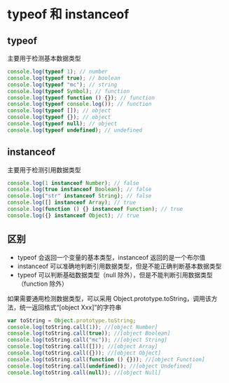 # typeof 和 instanceof

## typeof

主要用于检测基本数据类型

```js
console.log(typeof 1); // number
console.log(typeof true); // boolean
console.log(typeof "mc"); // string
console.log(typeof Symbol); // function
console.log(typeof function () {}); // function
console.log(typeof console.log()); // function
console.log(typeof []); // object
console.log(typeof {}); // object
console.log(typeof null); // object
console.log(typeof undefined); // undefined
```

## instanceof

主要用于检测引用数据类型

```js
console.log(1 instanceof Number); // false
console.log(true instanceof Boolean); // false
console.log("str" instanceof String); // false
console.log([] instanceof Array); // true
console.log(function () {} instanceof Function); // true
console.log({} instanceof Object); // true
```

## 区别

- typeof 会返回一个变量的基本类型，instanceof 返回的是一个布尔值
- instanceof 可以准确地判断引用数据类型，但是不能正确判断基本数据类型
- typeof 可以判断基础数据类型（null 除外），但是不能判断引用数据类型（function 除外）

如果需要通用检测数据类型，可以采用 Object.prototype.toString，调用该方法，统一返回格式“[object Xxx]”的字符串

```js
var toString = Object.prototype.toString;
console.log(toString.call(1)); //[object Number]
console.log(toString.call(true)); //[object Boolean]
console.log(toString.call("mc")); //[object String]
console.log(toString.call([])); //[object Array]
console.log(toString.call({})); //[object Object]
console.log(toString.call(function () {})); //[object Function]
console.log(toString.call(undefined)); //[object Undefined]
console.log(toString.call(null)); //[object Null]
```
